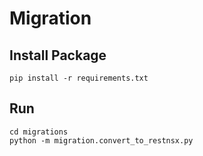 # Migration

## Install Package

````
pip install -r requirements.txt
````

## Run

````
cd migrations
python -m migration.convert_to_restnsx.py
````


